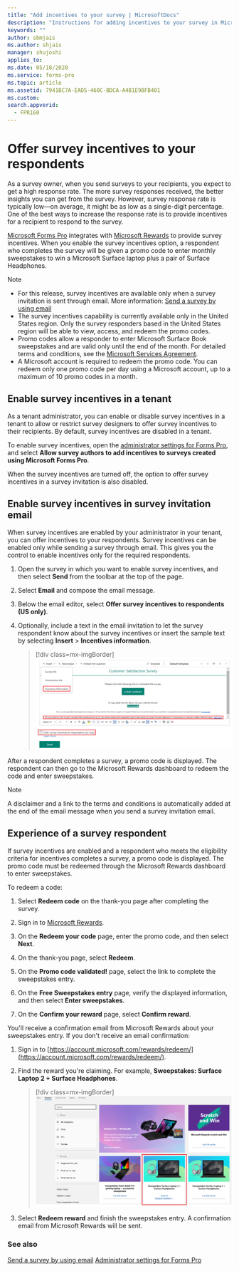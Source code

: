 ```yaml
---
title: "Add incentives to your survey | MicrosoftDocs"
description: "Instructions for adding incentives to your survey in Microsoft Forms Pro"
keywords: ""
author: sbmjais
ms.author: shjais
manager: shujoshi
applies_to: 
ms.date: 05/18/2020
ms.service: forms-pro
ms.topic: article
ms.assetid: 7941BC7A-EAD5-460C-BDCA-A4B1E9BFB401
ms.custom: 
search.appverid:
  - FPR160
---
```


# Offer survey incentives to your respondents

As a survey owner, when you send surveys to your recipients, you expect to get a high response rate. The more survey responses received, the better insights you can get from the survey. However, survey response rate is typically low&mdash;on average, it might be as low as a single-digit percentage. One of the best ways to increase the response rate is to provide incentives for a recipient to respond to the survey.

[Microsoft Forms Pro](https://formspro.microsoft.com) integrates with [Microsoft Rewards](https://www.microsoft.com/rewards) to provide survey incentives. When you enable the survey incentives option, a respondent who completes the survey will be given a promo code to enter monthly sweepstakes to win a Microsoft Surface laptop plus a pair of Surface Headphones.

> [!NOTE]
> - For this release, survey incentives are available only when a survey invitation is sent through email. More information: [Send a survey by using email](send-survey-email.md)
> - The survey incentives capability is currently available only in the United States region. Only the survey responders based in the United States region will be able to view, access, and redeem the promo codes.
> - Promo codes allow a responder to enter Microsoft Surface Book sweepstakes and are valid only until the end of the month. For detailed terms and conditions, see the [Microsoft Services Agreement](https://go.microsoft.com/fwlink/p/?linkid=530144).
> - A Microsoft account is required to redeem the promo code. You can redeem only one promo code per day using a Microsoft account, up to a maximum of 10 promo codes in a month.

## Enable survey incentives in a tenant

As a tenant administrator, you can enable or disable survey incentives in a tenant to allow or restrict survey designers to offer survey incentives to their recipients. By default, survey incentives are disabled in a tenant.

To enable survey incentives, open the [administrator settings for Forms Pro](admin-settings.md), and select **Allow survey authors to add incentives to surveys created using Microsoft Forms Pro**.

When the survey incentives are turned off, the option to offer survey incentives in a survey invitation is also disabled.

## Enable survey incentives in survey invitation email

When survey incentives are enabled by your administrator in your tenant, you can offer incentives to your respondents. Survey incentives can be enabled only while sending a survey through email. This gives you the control to enable incentives only for the required respondents.

1. Open the survey in which you want to enable survey incentives, and then select **Send** from the toolbar at the top of the page.

2. Select **Email** and compose the email message.

3. Below the email editor, select **Offer survey incentives to respondents (US only)**.

4. Optionally, include a text in the email invitation to let the survey respondent know about the survey incentives or insert the sample text by selecting **Insert** > **Incentives information**.

    > [!div class=mx-imgBorder]
    > ![Enable survey incentives](media/enable-survey-incentives.png "Enable survey incentives")

After a respondent completes a survey, a promo code is displayed. The respondent can then go to the Microsoft Rewards dashboard to redeem the code and enter sweepstakes.

> [!NOTE]
> A disclaimer and a link to the terms and conditions is automatically added at the end of the email message when you send a survey invitation email.

## Experience of a survey respondent

If survey incentives are enabled and a respondent who meets the eligibility criteria for incentives completes a survey, a promo code is displayed. The promo code must be redeemed through the Microsoft Rewards dashboard to enter sweepstakes.

To redeem a code:

1. Select **Redeem code** on the thank-you page after completing the survey.

2. Sign in to [Microsoft Rewards](https://www.microsoft.com/rewards).

3. On the **Redeem your code** page, enter the promo code, and then select **Next**.

4. On the thank-you page, select **Redeem**.

5. On the **Promo code validated!** page, select the link to complete the sweepstakes entry.

6. On the **Free Sweepstakes entry** page, verify the displayed information, and then select **Enter sweepstakes**.

7. On the **Confirm your reward** page, select **Confirm reward**.

You'll receive a confirmation email from Microsoft Rewards about your sweepstakes entry. If you don't receive an email confirmation:

1. Sign in to [https://account.microsoft.com/rewards/redeem/](https://account.microsoft.com/rewards/redeem/).

2. Find the reward you're claiming. For example, **Sweepstakes: Surface Laptop 2 + Surface Headphones**.

    > [!div class=mx-imgBorder]
    > ![Redeem reward](media/redeem-reward.png "Redeem reward")

3. Select **Redeem reward** and finish the sweepstakes entry. A confirmation email from Microsoft Rewards will be sent.

### See also

[Send a survey by using email](send-survey-email.md)
[Administrator settings for Forms Pro](admin-settings.md)
